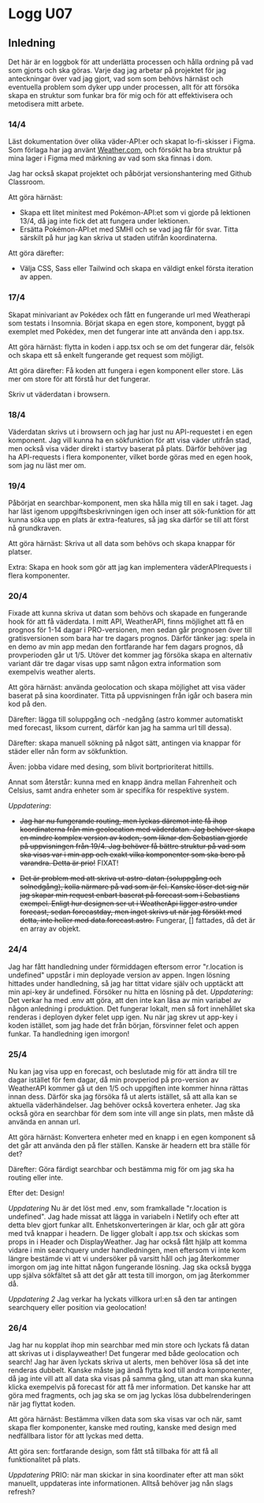 # Logg U07

## Inledning

Det här är en loggbok för att underlätta processen och hålla ordning på vad som gjorts och ska göras.
Varje dag jag arbetar på projektet för jag anteckningar över vad jag gjort, vad som som behövs härnäst och eventuella problem som dyker upp under processen, allt för att försöka skapa en struktur som funkar bra för mig och för att effektivisera och metodisera mitt arbete.

### 14/4

Läst dokumentation över olika väder-API:er och skapat lo-fi-skisser i Figma. Som förlaga har jag använt [Weather.com](https://weather.com/sv-SE/weather/today/l/59.33,18.05), och försökt ha bra struktur på mina lager i Figma med märkning av vad som ska finnas i dom.

Jag har också skapat projektet och påbörjat versionshantering med Github Classroom.

Att göra härnäst:

- Skapa ett litet minitest med Pokémon-API:et som vi gjorde på lektionen 13/4, då jag inte fick det att fungera under lektionen.
- Ersätta Pokémon-API:et med SMHI och se vad jag får för svar. Titta särskilt på hur jag kan skriva ut staden utifrån koordinaterna.

Att göra därefter:

- Välja CSS, Sass eller Tailwind och skapa en väldigt enkel första iteration av appen.

### 17/4

Skapat minivariant av Pokédex och fått en fungerande url med Weatherapi som testats i Insomnia. Börjat skapa en egen store, komponent, byggt på exemplet med Pokédex, men det fungerar inte att använda den i app.tsx.

Att göra härnäst: flytta in koden i app.tsx och se om det fungerar där, felsök och skapa ett så enkelt fungerande get request som möjligt.

Att göra därefter: Få koden att fungera i egen komponent eller store. Läs mer om store för att förstå hur det fungerar.

Skriv ut väderdatan i browsern.

### 18/4

Väderdatan skrivs ut i browsern och jag har just nu API-requestet i en egen komponent. Jag vill kunna ha en sökfunktion för att visa väder utifrån stad, men också visa väder direkt i startvy baserat på plats. Därför behöver jag ha API-requests i flera komponenter, vilket borde göras med en egen hook, som jag nu läst mer om.

### 19/4

Påbörjat en searchbar-komponent, men ska hålla mig till en sak i taget. Jag har läst igenom uppgiftsbeskrivningen igen och inser att sök-funktion för att kunna söka upp en plats är extra-features, så jag ska därför se till att först nå grundkraven.

Att göra härnäst: Skriva ut all data som behövs och skapa knappar för platser.

Extra: Skapa en hook som gör att jag kan implementera väderAPIrequests i flera komponenter.

### 20/4

Fixade att kunna skriva ut datan som behövs och skapade en fungerande hook för att få väderdata. I mitt API, WeatherAPI, finns möjlighet att få en prognos för 1-14 dagar i PRO-versionen, men sedan går prognosen över till gratisversionen som bara har tre dagars prognos. Därför tänker jag: spela in en demo av min app medan den fortfarande har fem dagars prognos, då provperioden går ut 1/5. Utöver det kommer jag försöka skapa en alternativ variant där tre dagar visas upp samt någon extra information som exempelvis weather alerts.

Att göra härnäst: använda geolocation och skapa möjlighet att visa väder baserat på sina koordinater. Titta på uppvisningen från igår och basera min kod på den.

Därefter: lägga till soluppgång och -nedgång (astro kommer automatiskt med forecast, liksom current, därför kan jag ha samma url till dessa).

Därefter: skapa manuell sökning på något sätt, antingen via knappar för städer eller nån form av sökfunktion.

Även: jobba vidare med desing, som blivit bortprioriterat hittills.

Annat som återstår: kunna med en knapp ändra mellan Fahrenheit och Celsius, samt andra enheter som är specifika för respektive system.

_Uppdatering_:

- ~~Jag har nu fungerande routing, men lyckas däremot inte få ihop koordinaterna från min geolocation med väderdatan. Jag behöver skapa en mindre komplex version av koden, som liknar den Sebastian gjorde på uppvisningen från 19/4. Jag behöver få bättre struktur på vad som ska visas var i min app och exakt vilka komponenter som ska bero på varandra. Detta är prio!~~ FIXAT!

- ~~Det är problem med att skriva ut astro-datan (soluppgång och solnedgång), kolla närmare på vad som är fel. Kanske löser det sig när jag skapar min request enbart baserat på forecast som i Sebastians exempel. Enligt hur designen ser ut i WeatherApi ligger astro under forecast, sedan forecastday, men inget skrivs ut när jag försökt med detta, inte heller med data.forecast.astro.~~ Fungerar, [] fattades, då det är en array av objekt.

### 24/4

Jag har fått handledning under förmiddagen eftersom error "r.location is undefined" uppstår i min deployade version av appen. Ingen lösning hittades under handledning, så jag har tittat vidare själv och upptäckt att min api-key är undefined. Försöker nu hitta en lösning på det.
_Uppdatering_: Det verkar ha med .env att göra, att den inte kan läsa av min variabel av någon anledning i produktion. Det fungerar lokalt, men så fort innehållet ska renderas i deployen dyker felet upp igen. Nu när jag skrev ut app-key i koden istället, som jag hade det från början, försvinner felet och appen funkar. Ta handledning igen imorgon!

### 25/4

Nu kan jag visa upp en forecast, och beslutade mig för att ändra till tre dagar istället för fem dagar, då min provperiod på pro-version av WeatherAPI kommer gå ut den 1/5 och uppgiften inte kommer hinna rättas innan dess. Därför ska jag försöka få ut alerts istället, så att alla kan se aktuella väderhändelser. Jag behöver också kovertera enheter. Jag ska också göra en searchbar för dem som inte vill ange sin plats, men måste då använda en annan url.

Att göra härnäst: Konvertera enheter med en knapp i en egen komponent så det går att använda den på fler ställen. Kanske är headern ett bra ställe för det?

Därefter: Göra färdigt searchbar och bestämma mig för om jag ska ha routing eller inte.

Efter det: Design!

_Uppdatering_ Nu är det löst med .env, som framkallade "r.location is undefined". Jag hade missat att lägga in variabeln i Netlify och efter att detta blev gjort funkar allt. Enhetskonverteringen är klar, och går att göra med två knappar i headern. De ligger globalt i app.tsx och skickas som props in i Header och DisplayWeather. Jag har också fått hjälp att komma vidare i min searchquery under handledningen, men eftersom vi inte kom längre bestämde vi att vi undersöker på varsitt håll och jag återkommer imorgon om jag inte hittat någon fungerande lösning. Jag ska också bygga upp själva sökfältet så att det går att testa till imorgon, om jag återkommer då.

_Uppdatering 2_ Jag verkar ha lyckats villkora url:en så den tar antingen searchquery eller position via geolocation!

### 26/4

Jag har nu kopplat ihop min searchbar med min store och lyckats få datan att skrivas ut i displayweather! Det fungerar med både geolocation och search! Jag har även lyckats skriva ut alerts, men behöver lösa så det inte renderas dubbelt. Kanske måste jag ändå flytta kod till andra komponenter, då jag inte vill att all data ska visas på samma gång, utan att man ska kunna klicka exempelvis på forecast för att få mer information. Det kanske har att göra med fragments, och jag ska se om jag lyckas lösa dubbelrenderingen när jag flyttat koden.

Att göra härnäst: Bestämma vilken data som ska visas var och när, samt skapa fler komponenter, kanske med routing, kanske med design med nedfällbara listor för att lyckas med detta.

Att göra sen: fortfarande design, som fått stå tillbaka för att få all funktionalitet på plats.

_Uppdatering_ PRIO: när man skickar in sina koordinater efter att man sökt manuellt, uppdateras inte informationen. Alltså behöver jag nån slags refresh?
